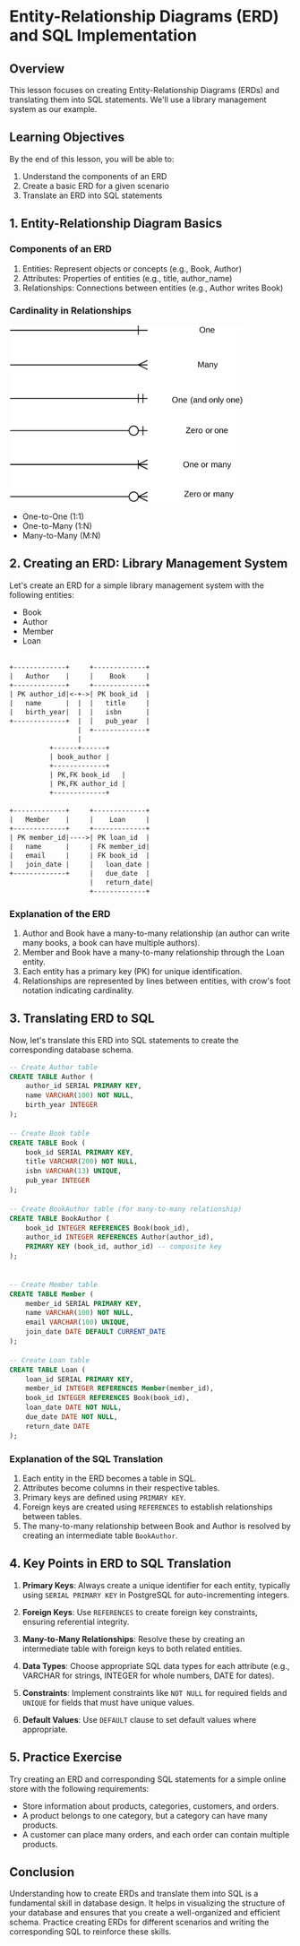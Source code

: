 # Entity-Relationship Diagrams (ERD) and SQL Implementation

## Overview
This lesson focuses on creating Entity-Relationship Diagrams (ERDs) and translating them into SQL statements. We'll use a library management system as our example.

## Learning Objectives
By the end of this lesson, you will be able to:
1. Understand the components of an ERD
2. Create a basic ERD for a given scenario
3. Translate an ERD into SQL statements

## 1. Entity-Relationship Diagram Basics

### Components of an ERD
1. Entities: Represent objects or concepts (e.g., Book, Author)
2. Attributes: Properties of entities (e.g., title, author_name)
3. Relationships: Connections between entities (e.g., Author writes Book)

### Cardinality in Relationships
![alt text](image.png)
- One-to-One (1:1)
- One-to-Many (1:N)
- Many-to-Many (M:N)

## 2. Creating an ERD: Library Management System

Let's create an ERD for a simple library management system with the following entities:
- Book
- Author
- Member
- Loan

```

+-------------+     +-------------+
|   Author    |     |    Book     |
+-------------+     +-------------+
| PK author_id|<-+->| PK book_id  |
|   name      |  |  |   title     |
|   birth_year|  |  |   isbn      |
+-------------+  |  |   pub_year  |
                 |  +-------------+
                 |
          +------+------+
          | book_author |
          +-------------+
          | PK,FK book_id   |
          | PK,FK author_id |
          +-------------+

+-------------+     +-------------+
|   Member    |     |    Loan     |
+-------------+     +-------------+
| PK member_id|---->| PK loan_id  |
|   name      |     | FK member_id|
|   email     |     | FK book_id  |
|   join_date |     |   loan_date |
+-------------+     |   due_date  |
                    |   return_date|
                    +-------------+
```

### Explanation of the ERD
1. Author and Book have a many-to-many relationship (an author can write many books, a book can have multiple authors).
2. Member and Book have a many-to-many relationship through the Loan entity.
3. Each entity has a primary key (PK) for unique identification.
4. Relationships are represented by lines between entities, with crow's foot notation indicating cardinality.

## 3. Translating ERD to SQL

Now, let's translate this ERD into SQL statements to create the corresponding database schema.

```sql
-- Create Author table
CREATE TABLE Author (
    author_id SERIAL PRIMARY KEY,
    name VARCHAR(100) NOT NULL,
    birth_year INTEGER
);

-- Create Book table
CREATE TABLE Book (
    book_id SERIAL PRIMARY KEY,
    title VARCHAR(200) NOT NULL,
    isbn VARCHAR(13) UNIQUE,
    pub_year INTEGER
);

-- Create BookAuthor table (for many-to-many relationship)
CREATE TABLE BookAuthor (
    book_id INTEGER REFERENCES Book(book_id),
    author_id INTEGER REFERENCES Author(author_id),
    PRIMARY KEY (book_id, author_id) -- composite key
);


-- Create Member table
CREATE TABLE Member (
    member_id SERIAL PRIMARY KEY,
    name VARCHAR(100) NOT NULL,
    email VARCHAR(100) UNIQUE,
    join_date DATE DEFAULT CURRENT_DATE
);

-- Create Loan table
CREATE TABLE Loan (
    loan_id SERIAL PRIMARY KEY,
    member_id INTEGER REFERENCES Member(member_id),
    book_id INTEGER REFERENCES Book(book_id),
    loan_date DATE NOT NULL,
    due_date DATE NOT NULL,
    return_date DATE
);
```

### Explanation of the SQL Translation
1. Each entity in the ERD becomes a table in SQL.
2. Attributes become columns in their respective tables.
3. Primary keys are defined using `PRIMARY KEY`.
4. Foreign keys are created using `REFERENCES` to establish relationships between tables.
5. The many-to-many relationship between Book and Author is resolved by creating an intermediate table `BookAuthor`.

## 4. Key Points in ERD to SQL Translation

1. **Primary Keys**: Always create a unique identifier for each entity, typically using `SERIAL PRIMARY KEY` in PostgreSQL for auto-incrementing integers.

2. **Foreign Keys**: Use `REFERENCES` to create foreign key constraints, ensuring referential integrity.

3. **Many-to-Many Relationships**: Resolve these by creating an intermediate table with foreign keys to both related entities.

4. **Data Types**: Choose appropriate SQL data types for each attribute (e.g., VARCHAR for strings, INTEGER for whole numbers, DATE for dates).

5. **Constraints**: Implement constraints like `NOT NULL` for required fields and `UNIQUE` for fields that must have unique values.

6. **Default Values**: Use `DEFAULT` clause to set default values where appropriate.

## 5. Practice Exercise

Try creating an ERD and corresponding SQL statements for a simple online store with the following requirements:
- Store information about products, categories, customers, and orders.
- A product belongs to one category, but a category can have many products.
- A customer can place many orders, and each order can contain multiple products.

## Conclusion

Understanding how to create ERDs and translate them into SQL is a fundamental skill in database design. It helps in visualizing the structure of your database and ensures that you create a well-organized and efficient schema. Practice creating ERDs for different scenarios and writing the corresponding SQL to reinforce these skills.